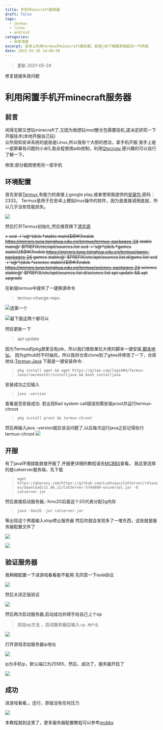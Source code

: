 ```yaml
---
title: 手机开mincraft服务器
draft: false
tags:
  - termux
  - linux
  - android
categories:
  - 杂技浅尝
excerpt: 安卓上利用termux开minecraft服务器，安装jdk下载服务端启动一气呵成
date: 2021-01-26 14:04:58
---
```

> 更新 2021-05-24

修复链接失效问题

# 利用闲置手机开minecraft服务器

## 前言

闲得无聊又想玩minecraft了,又因为我想玩mod整合包需要挂机,遂决定研究一下开服技术(本地开服自己玩)  
众所周知安卓系统的底层是Linux,所以我有个大胆的想法，拿手机开服
我手上是一部屏幕有问题的小米5,我全程使用adb控制，利用[Qtscrcpy](https://gitee.com/Barryda/QtScrcpy "Qtscrcpy"),感兴趣的可以自行了解一下。  

修改:部分截图使用另一部手机
## 环境配置



首先安装[Termux](https://play.google.com/store/apps/details?id=com.termux "Termux"),有能力的直接上google play,或者使用我提供的[安装包](https://www.lanzoui.com/b00u78ude "Termux"),密码：2333。
Termux是用于在安卓上模拟linux操作的软件，因为是直接调用底层，所以几乎没有性能损失。  

![](https://img.imgdb.cn/item/601134943ffa7d37b31e5adc.png)


然后打开Termux初始化,然后推荐换下[清华源](https://mirrors.tuna.tsinghua.edu.cn/help/termux/ "Tuna")


~~> sed -i 's@^\(deb.*stable main\)$@#\1\ndeb https://mirrors.tuna.tsinghua.edu.cn/termux/termux-packages-24 stable main@' $PREFIX/etc/apt/sources.list
sed -i 's@^\(deb.*games stable\)$@#\1\ndeb https://mirrors.tuna.tsinghua.edu.cn/termux/game-packages-24 games stable@' $PREFIX/etc/apt/sources.list.d/game.list
sed -i 's@^\(deb.*science stable\)$@#\1\ndeb https://mirrors.tuna.tsinghua.edu.cn/termux/science-packages-24 science stable@' $PREFIX/etc/apt/sources.list.d/science.list
apt update && apt upgrade~~

在新版termux中提供了一键换源命令
> termux-change-repo

![选第一个](https://pic.imgdb.cn/item/60ab7fbace272128a6b98647.png)

![最下面这两个都可以](https://pic.imgdb.cn/item/60ab7fd5ce272128a6ba1fad.png)

然后更新一下
> apt update

因为Termux的pkg源里没有jdk，所以我们借助某位大佬的脚本一键安装,[脚本地址](https://github.com/MasterDevX/Termux-Java "Termux-Java")。
因为github时不时抽风，所以我将仓库clone到了gitee并修改了一下，仓库地址:[Termux-Java](https://gitee.com/logs404/Termux-Java "Termux-java")
下面是一键安装命令:
>```pkg install wget && wget https://gitee.com/logs404/Termux-Java/raw/master/installjava && bash installjava```  

安装成功之后输入
>```java -version```  

查看是否安装成功.
若出现Bad system call错误则需安装proot并运行termux-chroot
>```pkg install proot && termux-chroot```  

然后再输入java -version就应该没问题了,以后每次运行java之前记得执行termux-chroot
![](https://img.imgdb.cn/item/60114c223ffa7d37b32a4e53.png)

## 开服
有了java环境就能直接开服了,开服更详细的教程请去[MCBBS](https://www.mcbbs.net/forum-multiplayer-1.html "开服教程")查看。
我这里选择的是catserver服务端，先下载
>```wget https://ghproxy.com/https://github.com/Luohuayu/CatServer/releases/download/21.06.21/CatServer-5744880-universal.jar -O catserver.jar```

然后直接启动服务器,-Xmx2G后面这个2G代表分配2g内存
>```java -Xmx2G -jar catserver.jar```  

等出现这个界面输入stop停止服务器
然后你就会发现多了一堆东西，这些就是服务器配置文件了

![](https://img.imgdb.cn/item/60114d023ffa7d37b32abf1c.png)

![](https://img.imgdb.cn/item/60114d183ffa7d37b32acbd7.png)

## 验证服务器
我稍微配置一下进游戏看看能不能用
先同意一下eula协议  

![](https://img.imgdb.cn/item/6011477b3ffa7d37b3280736.png)

然后关闭正版验证  

![](https://img.imgdb.cn/item/601147a43ffa7d37b3281aec.png)  

然后再次启动服务器,启动成功并顺手给自己上个op

>添加op方法 ，启动服务器后输入:```op 用户名```

![](https://img.imgdb.cn/item/60114f9b3ffa7d37b32c154b.png)  

打开游戏添加服务器ip地址

![](https://img.imgdb.cn/item/601149183ffa7d37b328d6ef.png)

ip为手机ip，默认端口为25565，然后，成功了，服务器开启了

![](https://img.imgdb.cn/item/6011493e3ffa7d37b328e5c1.png)
## 成功 
进游戏看看,，还行，原版没有任何压力

![](https://img.imgdb.cn/item/601149b53ffa7d37b3292dd1.png)

本教程就到这里了，更多服务器配置教程可以参考[mcbbs](https://www.mcbbs.net/thread-980386-1-1.html "零基础开服")